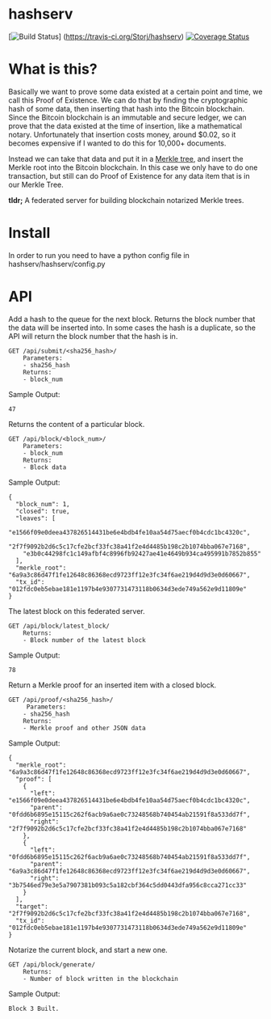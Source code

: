 # hashserv

[![Build Status](https://travis-ci.org/Storj/hashserv.svg?branch=master)]
(https://travis-ci.org/Storj/hashserv) 
[![Coverage Status](https://coveralls.io/repos/Storj/hashserv/badge.svg?branch=master)](https://coveralls.io/r/Storj/hashserv?branch=master)

# What is this?

Basically we want to prove some data existed at a certain point and time, we call this
Proof of Existence. We can do that by finding the cryptographic hash of some data, then
inserting that hash into the Bitcoin blockchain. Since the Bitcoin blockchain is an immutable
and secure ledger, we can prove that the data existed at the time of insertion, like a
mathematical notary. Unfortunately that insertion costs money, around $0.02, so it
becomes expensive if I wanted to do this for 10,000+ documents. 

Instead we can take that data and put it in a 
[Merkle tree](https://en.wikipedia.org/wiki/Merkle_tree), and insert the Merkle root into
the Bitcoin blockchain. In this case we only have to do one transaction, but still can do
Proof of Existence for any data item that is in our Merkle Tree.

**tldr;** A federated server for building blockchain notarized Merkle trees. 

# Install
In order to run you need to have a python config file in hashserv/hashserv/config.py

# API
Add a hash to the queue for the next block. Returns the block number that the data will
be inserted into. In some cases the hash is a duplicate, so the API will return the block
number that the hash is in.
    
    GET /api/submit/<sha256_hash>/
        Parameters:
        - sha256_hash
        Returns:
        - block_num
Sample Output:

    47

Returns the content of a particular block.
    
    GET /api/block/<block_num>/
		Parameters:
		- block_num
		Returns:
		- Block data
		
Sample Output:

    {
      "block_num": 1,
      "closed": true,
      "leaves": [
        "e1566f09e0deea437826514431be6e4bdb4fe10aa54d75aecf0b4cdc1bc4320c",
        "2f7f9092b2d6c5c17cfe2bcf33fc38a41f2e4d4485b198c2b1074bba067e7168",
        "e3b0c44298fc1c149afbf4c8996fb92427ae41e4649b934ca495991b7852b855"
      ],
      "merkle_root": "6a9a3c86d47f1fe12648c86368ecd9723ff12e3fc34f6ae219d4d9d3e0d60667",
      "tx_id": "012fdc0eb5ebae181e1197b4e9307731473118b0634d3ede749a562e9d11809e"
    }
    
The latest block on this federated server.
    
    GET /api/block/latest_block/
        Returns:
        - Block number of the latest block
        
Sample Output:

    78

Return a Merkle proof for an inserted item with a closed block.

    GET /api/proof/<sha256_hash>/
         Parameters:
        - sha256_hash
        Returns:
        - Merkle proof and other JSON data
        
Sample Output:

    {
      "merkle_root": "6a9a3c86d47f1fe12648c86368ecd9723ff12e3fc34f6ae219d4d9d3e0d60667",
      "proof": [
        {
          "left": "e1566f09e0deea437826514431be6e4bdb4fe10aa54d75aecf0b4cdc1bc4320c",
          "parent": "0fdd6b6895e15115c262f6acb9a6ae0c73248568b740454ab21591f8a533dd7f",
          "right": "2f7f9092b2d6c5c17cfe2bcf33fc38a41f2e4d4485b198c2b1074bba067e7168"
        },
        {
          "left": "0fdd6b6895e15115c262f6acb9a6ae0c73248568b740454ab21591f8a533dd7f",
          "parent": "6a9a3c86d47f1fe12648c86368ecd9723ff12e3fc34f6ae219d4d9d3e0d60667",
          "right": "3b7546ed79e3e5a7907381b093c5a182cbf364c5dd0443dfa956c8cca271cc33"
        }
      ],
      "target": "2f7f9092b2d6c5c17cfe2bcf33fc38a41f2e4d4485b198c2b1074bba067e7168",
      "tx_id": "012fdc0eb5ebae181e1197b4e9307731473118b0634d3ede749a562e9d11809e"
    }
    
Notarize the current block, and start a new one.

    GET /api/block/generate/
        Returns:
        - Number of block written in the blockchain
        
Sample Output:

    Block 3 Built.